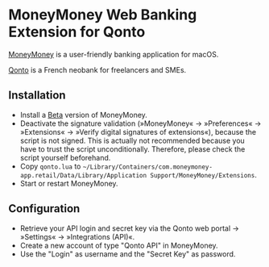 # MoneyMoney Web Banking Extension for Qonto

[MoneyMoney](https://moneymoney-app.com/) is a user-friendly banking application for macOS.

[Qonto](https://app.qonto.com/) is a French neobank for freelancers and SMEs.

## Installation

* Install a [Beta](https://moneymoney-app.com/beta/) version of MoneyMoney.
* Deactivate the signature validation (»MoneyMoney« → »Preferences« → »Extensions« → »Verify digital signatures of extensions«), because the script is not signed. This is actually not recommended because you have to trust the script unconditionally. Therefore, please check the script yourself beforehand.
* Copy `qonto.lua` to `~/Library/Containers/com.moneymoney-app.retail/Data/Library/Application Support/MoneyMoney/Extensions`.
* Start or restart MoneyMoney.

## Configuration

* Retrieve your API login and secret key via the Qonto web portal → »Settings« → »Integrations (API)«.
* Create a new account of type "Qonto API" in MoneyMoney.
* Use the "Login" as username and the "Secret Key" as password.
